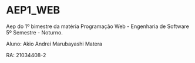 # AEP1_WEB
Aep do 1º bimestre da matéria Programação Web - Engenharia de Software 5º Semestre - Noturno.

Aluno: Akio Andrei Marubayashi Matera

RA: 21034408-2
